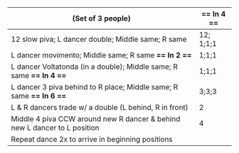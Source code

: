 |(Set of 3 people)| == In 4 == |
|----|-----|
|12 slow piva; L dancer double; Middle same; R same |12; 1;1;1|
|L dancer movimento; Middle same; R same  **== In 2 ==** | 1;1;1|
|L dancer Voltatonda (in a double); Middle same; R same  **== In 4 ==** | 1;1;1|
|L dancer 3 piva behind to R place; Middle same; R same  **== In 6 ==** |3;3;3|
|L & R dancers trade w/ a double (L behind, R in front) |2|
|Middle 4 piva CCW around new R dancer & behind new L dancer to L position |4|
|Repeat dance 2x to arrive in beginning positions|
